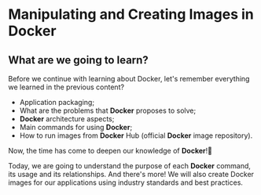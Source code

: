 # Manipulating and Creating Images in Docker

## What are we going to learn?

Before we continue with learning about Docker, let's remember everything we learned in the previous content?

- Application packaging;
- What are the problems that **Docker** proposes to solve;
- **Docker** architecture aspects;
- Main commands for using **Docker**;
- How to run images from **Docker** Hub (official **Docker** image repository).

Now, the time has come to deepen our knowledge of **Docker**!🐋

Today, we are going to understand the purpose of each **Docker** command, its usage and its relationships. And there's more! We will also create Docker images for our applications using industry standards and best practices.